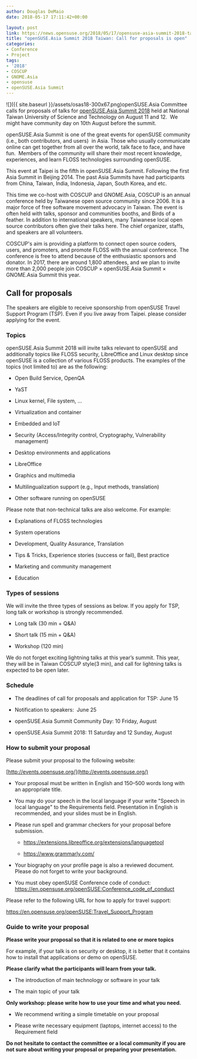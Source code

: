 ```yaml
---
author: Douglas DeMaio
date: 2018-05-17 17:11:42+00:00

layout: post
link: https://news.opensuse.org/2018/05/17/opensuse-asia-summit-2018-taiwan-call-for-proposals-is-open/
title: "openSUSE.Asia Summit 2018 Taiwan: Call for proposals is open"
categories:
- Conference
- Project
tags:
- '2018'
- COSCUP
- GNOME.Asia
- opensuse
- openSUSE.Asia Summit
---
```

![]({{ site.baseurl }}/assets/osas18-300x67.png)openSUSE.Asia Committee calls for proposals of talks for [openSUSE.Asia Summit 2018](https://events.opensuse.org/conference/summitasia18) held at National Taiwan University of Science and Technology on August 11 and 12.  We might have community day on 10th August before the summit.

openSUSE.Asia Summit is one of the great events for openSUSE community (i.e., both contributors, and users)  in Asia. Those who usually communicate online can get together from all over the world, talk face to face, and have fun.  Members of the community will share their most recent knowledge, experiences, and learn FLOSS technologies surrounding openSUSE.

This event at Taipei is the fifth in openSUSE.Asia Summit. Following the first Asia Summit in Beijing 2014. The past Asia Summits have had participants from China, Taiwan, India, Indonesia, Japan, South Korea, and etc.

This time we co-host with COSCUP and GNOME.Asia, COSCUP is an annual conference held by Taiwanese open source community since 2006. It is a major force of free software movement advocacy in Taiwan. The event is often held with talks, sponsor and communities booths, and Birds of a feather. In addition to international speakers, many Taiwanese local open source contributors often give their talks here. The chief organizer, staffs, and speakers are all volunteers.

COSCUP's aim is providing a platform to connect open source coders, users, and promoters, and promote FLOSS with the annual conference. The conference is free to attend because of the enthusiastic sponsors and donator. In 2017, there are around 1,800 attendees, and we plan to invite more than 2,000 people join COSCUP × openSUSE.Asia Summit × GNOME.Asia Summit this year.


## Call for proposals


The speakers are eligible to receive sponsorship from openSUSE Travel Support Program (TSP). Even if you live away from Taipei. please consider applying for the event.


### Topics


<!-- more -->

openSUSE.Asia Summit 2018 will invite talks relevant to openSUSE and additionally topics like FLOSS security, LibreOffice and Linux desktop since openSUSE is a collection of various FLOSS products. The examples of the topics (not limited to) are as the following:



 	
  * Open Build Service, OpenQA

 	
  * YaST

 	
  * Linux kernel, File system, …

 	
  * Virtualization and container

 	
  * Embedded and IoT

 	
  * Security (Access/Integrity control, Cryptography, Vulnerability management)

 	
  * Desktop environments and applications

 	
  * LibreOffice

 	
  * Graphics and multimedia

 	
  * Multilingualization support (e.g., Input methods, translation)

 	
  * Other software running on openSUSE


Please note that non-technical talks are also welcome. For example:



 	
  * Explanations of FLOSS technologies

 	
  * System operations

 	
  * Development, Quality Assurance, Translation

 	
  * Tips & Tricks, Experience stories (success or fail), Best practice

 	
  * Marketing and community management

 	
  * Education




### Types of sessions


We will invite the three types of sessions as below. If you apply for TSP, long talk or workshop is strongly recommended. 



 	
  * Long talk (30 min + Q&A)

 	
  * Short talk (15 min + Q&A)

 	
  * Workshop (120 min)


We do not forget exciting lightning talks at this year’s summit. This year, they will be in Taiwan COSCUP style(3 min), and call for lightning talks is expected to be open later.


### Schedule





 	
  * The deadlines of call for proposals and application for TSP: June 15

 	
  * Notification to speakers:  June 25

 	
  * openSUSE.Asia Summit Community Day: 10 Friday, August

 	
  * openSUSE.Asia Summit 2018: 11 Saturday and 12 Sunday, August




### How to submit your proposal


Please submit your proposal to the following website:

[http://events.opensuse.org/](http://events.opensuse.org/)



 	
  * Your proposal must be written in English and 150–500 words long with an appropriate title.

 	
  * You may do your speech in the local language if your write "Speech in local language" to the Requirements field. Presentation in English is recommended, and your slides must be in English.

 	
  * Please run spell and grammar checkers for your proposal before submission.

 	
    * https://extensions.libreoffice.org/extensions/languagetool

 	
    * https://www.grammarly.com/ 




 	
  * Your biography on your profile page is also a reviewed document. Please do not forget to write your background.

 	
  * You must obey openSUSE Conference code of conduct:
https://en.opensuse.org/openSUSE:Conference_code_of_conduct


Please refer to the following URL for how to apply for travel support:

https://en.opensuse.org/openSUSE:Travel_Support_Program


### Guide to write your proposal


**Please write your proposal so that it is related to one or more topics**

For example, if your talk is on security or desktop, it is better that it contains how to install that applications or demo on openSUSE.

**Please clarify what the participants will learn from your talk.**



 	
  * The introduction of main technology or software in your talk

 	
  * The main topic of your talk


**Only workshop: please write how to use your time and what you need.**



 	
  * We recommend writing a simple timetable on your proposal

 	
  * Please write necessary equipment (laptops, internet access) to the Requirement field


**Do not hesitate to contact the committee or a local community if you are not sure about writing your proposal or preparing your presentation.**

		
